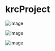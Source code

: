 # krcProject

![image](https://user-images.githubusercontent.com/38405979/180349283-e8937995-3d9d-4f35-8ea5-28fbaed0f489.png)

![image](https://user-images.githubusercontent.com/38405979/180349323-9b68a00f-5322-41e4-a442-cdc925121549.png)

![image](https://user-images.githubusercontent.com/38405979/180349377-dad5bc14-a735-4962-bdaa-38958260524f.png)

